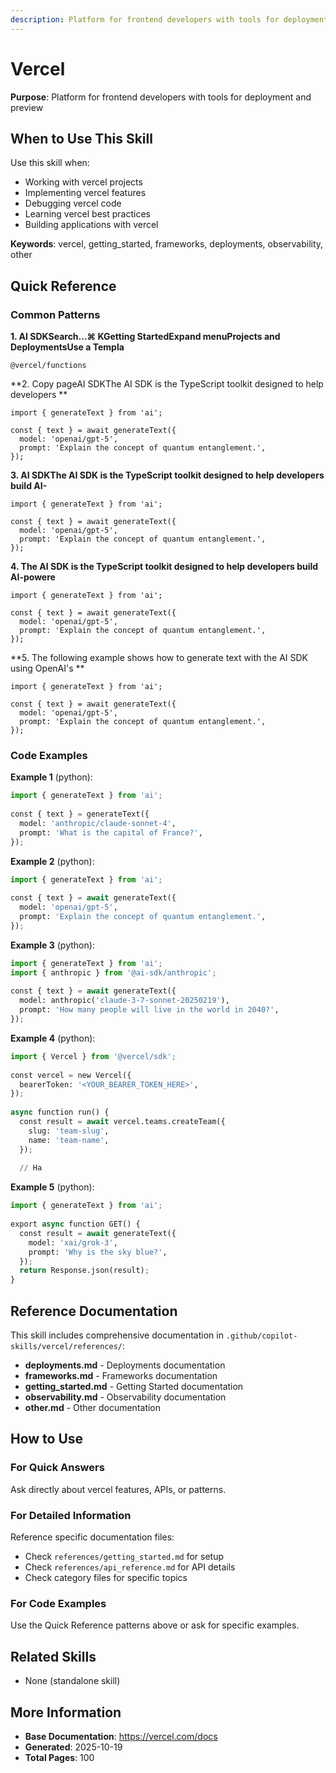 ```yaml
---
description: Platform for frontend developers with tools for deployment and preview
---
```


# Vercel

**Purpose**: Platform for frontend developers with tools for deployment and preview

## When to Use This Skill

Use this skill when:
- Working with vercel projects
- Implementing vercel features
- Debugging vercel code
- Learning vercel best practices
- Building applications with vercel

**Keywords**: vercel, getting_started, frameworks, deployments, observability, other

## Quick Reference

### Common Patterns

**1. AI SDKSearch...⌘ KGetting StartedExpand menuProjects and DeploymentsUse a Templa**

```
@vercel/functions
```

**2. Copy pageAI SDKThe AI SDK is the TypeScript toolkit designed to help developers **

```
import { generateText } from 'ai';
 
const { text } = await generateText({
  model: 'openai/gpt-5',
  prompt: 'Explain the concept of quantum entanglement.',
});
```

**3. AI SDKThe AI SDK is the TypeScript toolkit designed to help developers build AI-**

```
import { generateText } from 'ai';
 
const { text } = await generateText({
  model: 'openai/gpt-5',
  prompt: 'Explain the concept of quantum entanglement.',
});
```

**4. The AI SDK is the TypeScript toolkit designed to help developers build AI-powere**

```
import { generateText } from 'ai';
 
const { text } = await generateText({
  model: 'openai/gpt-5',
  prompt: 'Explain the concept of quantum entanglement.',
});
```

**5. The following example shows how to generate text with the AI SDK using OpenAI's **

```
import { generateText } from 'ai';
 
const { text } = await generateText({
  model: 'openai/gpt-5',
  prompt: 'Explain the concept of quantum entanglement.',
});
```

### Code Examples

**Example 1** (python):
```python
import { generateText } from 'ai';
 
const { text } = generateText({
  model: 'anthropic/claude-sonnet-4',
  prompt: 'What is the capital of France?',
});
```

**Example 2** (python):
```python
import { generateText } from 'ai';
 
const { text } = await generateText({
  model: 'openai/gpt-5',
  prompt: 'Explain the concept of quantum entanglement.',
});
```

**Example 3** (python):
```python
import { generateText } from 'ai';
import { anthropic } from '@ai-sdk/anthropic';
 
const { text } = await generateText({
  model: anthropic('claude-3-7-sonnet-20250219'),
  prompt: 'How many people will live in the world in 2040?',
});
```

**Example 4** (python):
```python
import { Vercel } from '@vercel/sdk';
 
const vercel = new Vercel({
  bearerToken: '<YOUR_BEARER_TOKEN_HERE>',
});
 
async function run() {
  const result = await vercel.teams.createTeam({
    slug: 'team-slug',
    name: 'team-name',
  });
 
  // Ha
```

**Example 5** (python):
```python
import { generateText } from 'ai';
 
export async function GET() {
  const result = await generateText({
    model: 'xai/grok-3',
    prompt: 'Why is the sky blue?',
  });
  return Response.json(result);
}
```

## Reference Documentation

This skill includes comprehensive documentation in `.github/copilot-skills/vercel/references/`:

- **deployments.md** - Deployments documentation
- **frameworks.md** - Frameworks documentation
- **getting_started.md** - Getting Started documentation
- **observability.md** - Observability documentation
- **other.md** - Other documentation

## How to Use

### For Quick Answers
Ask directly about vercel features, APIs, or patterns.

### For Detailed Information
Reference specific documentation files:
- Check `references/getting_started.md` for setup
- Check `references/api_reference.md` for API details
- Check category files for specific topics

### For Code Examples
Use the Quick Reference patterns above or ask for specific examples.

## Related Skills

- None (standalone skill)

## More Information

- **Base Documentation**: https://vercel.com/docs
- **Generated**: 2025-10-19
- **Total Pages**: 100
